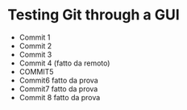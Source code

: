 # Testing Git through a GUI

- Commit 1
- Commit 2
- Commit 3
- Commit 4 (fatto da remoto)
- COMMIT5
- Commit6 fatto da prova
- Commit7 fatto da prova
- Commit 8 fatto da prova